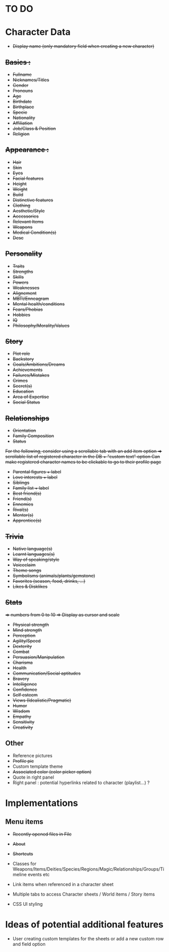 # TO DO

# Character Data

- <strike>Display name (only mandatory field when creating a new character)</strike>

## <strike>Basics :
- Fullname
- Nicknames/Titles
- Gender
- Pronouns
- Age
- Birthdate
- Birthplace
- Specie
- Nationality
- Affiliation
- Job/Class & Position
- Religion</strike>

## <strike> Appearance :
- Hair
- Skin
- Eyes
- Facial features
- Height
- Weight
- Build
- Distinctive features
- Clothing
- Aesthetic/Style
- Accessories
- Relevant Items
- Weapons
- Medical Condition(s)
- Desc</strike>

## <strike> Personality
- Traits
- Strengths
- Skills
- Powers
- Weaknesses
- Alignement
- MBTI/Enneagram
- Mental health/conditions
- Fears/Phobias
- Hobbies
- IQ
- Philosophy/Morality/Values</strike>

## <strike> Story
- Plot role
- Backstory
- Goals/Ambitions/Dreams
- Achievements
- Failures/Mistakes
- Crimes
- Secret(s)
- Education
- Area of Expertise
- Social Status</strike>

## <strike> Relationships
- Orientation
- Family Composition
- Status

For the following, consider using a scrollable tab with an add item option => scrollable list of registered character in the DB + "custom text" option
Can make registered character names to be clickable to go to their profile page

- Parental figures + label
- Love interests + label
- Siblings
- Family list + label
- Best friend(s)
- Friend(s)
- Ennemies
- Rival(s)
- Mentor(s)
- Apprentice(s)</strike>

## <strike> Trivia
- Native language(s)
- Learnt languages(s)
- Way of speaking/style
- Voiceclaim
- Theme songs
- Symbolisms (animals/plants/gemstone)
- Favorites (season, food, drinks, ...)
- Likes & Disklikes</strike>

## <strike> Stats
=> numbers from 0 to 10
=> Display as cursor and scale 
- Physical strength
- Mind strength
- Perception
- Agility/Speed
- Dexterity
- Combat
- Persuasion/Manipulation
- Charisma
- Health
- Communication/Social aptitudes
- Bravery
- Intelligence
- Confidence
- Self esteem
- Views (Idealistic/Pragmatic)
- Humor
- Wisdom
- Empathy
- Sensitivity
- Creativity</strike>

## Other
- Reference pictures
- <strike>Profile pic</strike>
- Custom template theme
- <strike>Associated color (color picker option)</strike>
- Quote in right panel
- Right panel : potential hyperlinks related to character (playlist...) ?

# Implementations

## Menu items
- <strike>Recently opened files in File</strike>
- <strike>About</strike>
- <strike>Shortcuts</strike>

- Classes for Weapons/Items/Deities/Species/Regions/Magic/Relationships/Groups/Timeline events etc
- Link items when referenced in a character sheet
- Multiple tabs to access Character sheets / World items / Story items
- CSS UI styling

# Ideas of potential additional features
- User creating custom templates for the sheets or add a new custom row and field option

